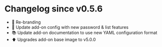 # Changelog since v0.5.6
- :hammer: Re-branding 
- :hammer: Update add-on config with new password & list features 
- :books: Update add-on documentation to use new YAML configuration format 
- :arrow_up: Upgrades add-on base image to v5.0.0 
